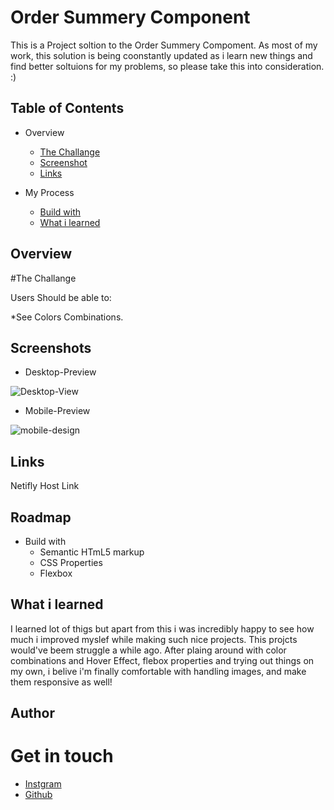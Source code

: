 
# Order Summery Component

This is a Project soltion to the Order Summery Compoment.
As most of my work, this solution is being coonstantly updated as i learn new things and find better soltuions for my problems, so please take this into consideration. :)



## Table of Contents
* Overview
    * [The Challange](#overview)
    * [Screenshot](#screenshots)
    * [Links](https://github.com/Kapil56J)

* My Process
    * [Build with](#roadmap)
    * [What i learned](#what-i-learned)
    
## Overview

#The Challange

Users Should be able to:

*See Colors Combinations.


## Screenshots

* Desktop-Preview

![Desktop-View](https://user-images.githubusercontent.com/103952813/179347000-6210a52e-792e-4a0c-b04d-a7caa682433e.jpg)

* Mobile-Preview


![mobile-design](https://user-images.githubusercontent.com/103952813/179347055-1156841a-c437-4548-b21b-f8022662f402.jpg)


## Links

Netifly Host Link


## Roadmap

- Build with
    * Semantic HTmL5 markup
    * CSS Properties
    * Flexbox



## What i learned

I learned lot of thigs but apart from this i was incredibly happy to see how much i improved myslef
while making such nice projects. This projcts would've beem struggle a while ago.
After plaing around with color combinations and Hover Effect, flebox properties and trying out things on my own, i belive i'm finally comfortable with handling images, and make them responsive as well!

## Author
# Get in touch
- [Instgram](https://www.instagram.com/i_am_kapildj/)
- [Github](https://github.com/Kapil56J)
